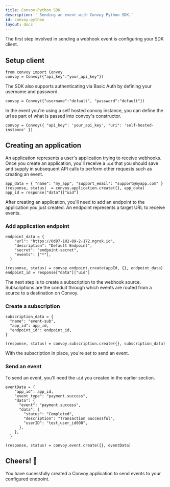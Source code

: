 ```yaml
---
title: Convoy-Python SDK
description: ' Sending an event with Convoy Python SDK.'
id: convoy-python
layout: docs
---
```


The first step involved in sending a webhook event is configuring your SDK client.

## Setup client

```python[example]
from convoy import Convoy
convoy = Convoy({"api_key":"your_api_key"})
```

The SDK also supports authenticating via Basic Auth by defining your username and password.

```python[example]
convoy = Convoy({"username":"default", "password":"default"})
```

In the event you're using a self hosted convoy instance, you can define the url as part of what is passed into convoy's constructor.

```python[example]
convoy = Convoy({ "api_key": 'your_api_key', "uri": 'self-hosted-instance' })
```

## Creating an application

An application represents a user's application trying to receive webhooks. Once you create an application, you'll receive a `uid` that you should save and supply in subsequent API calls to perform other requests such as creating an event.

```python[example]
app_data = { "name": "my_app", "support_email": "support@myapp.com" }
(response, status)  = convoy.application.create({}, app_data)
app_id = response["data"]["uid"]
```

After creating an application, you'll need to add an endpoint to the application you just created. An endpoint represents a target URL to receive events.

### Add application endpoint

```python[example]
endpoint_data = {
    "url": "https://0d87-102-89-2-172.ngrok.io",
    "description": "Default Endpoint",
    "secret": "endpoint-secret",
    "events": ["*"],
  }

(response, status) = convoy.endpoint.create(appId, {}, endpoint_data)
endpoint_id = response["data"]["uid"]
```

The next step is to create a subscription to the webhook source. Subscriptions are the conduit through which events are routed from a source to a destination on Convoy.

### Create a subscription

```python[example]
subscription_data = {
  "name": "event-sub",
  "app_id": app_id,
  "endpoint_id": endpoint_id,
}

(response, status) = convoy.subscription.create({}, subscription_data)
```

With the subscription in place, you're set to send an event.

### Send an event

To send an event, you'll need the `uid` you created in the earlier section.

```python[example]
eventData = {
    "app_id": app_id,
    "event_type": "payment.success",
    "data": {
      "event": "payment.success",
      "data": {
        "status": "Completed",
        "description": "Transaction Successful",
        "userID": "test_user_id808",
      },
    },
  }

(response, status) = convoy.event.create({}, eventData)
```

## Cheers! 🎉

You have sucessfully created a Convoy application to send events to your configured endpoint.
